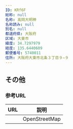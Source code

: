 ```yaml
---
ID: KRf6F
総称: null
名称: 高岡大明神
名称読み: null
別名: null
都道府県: 大阪府
区域: 大東市
緯度: 34.7297979
経度: 135.6440609
郵便番号: 5740011
住所: 大阪府大東市北条３丁目９−９
---
```


## その他

### 参考URL

| URL | 説明          |
| --- | ------------- |
|     | OpenStreetMap |
